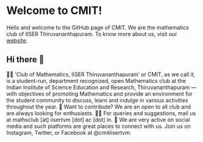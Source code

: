 # Welcome to CMIT!
Hello and welcome to the GitHub page of CMIT. We are the mathematics club of IISER Thiruvananthapuram.
To know more about us, visit our [website](https://cmit.iisertvm.ac.in).

## Hi there 👋

🙋‍♀️ ‘Club of Mathematics, IISER Thiruvananthapuram’ or CMIT, as we call it, is a student-run, department recognized, open Mathematics club at the Indian Institute of Science Education and Research, Thiruvananthapuram — with objectives of promoting Mathematics and provide an environment for the student community to discuss, learn and indulge in various activities throughout the year. 
🌈 Want to contribute? We are an open to all club and are always looking for enthusiasts.
👩‍💻 For queries and suggestions, mail us at mathsclub [at] iisertvm [dot] ac [dot] in.
🍿 We are very active on social media and such platforms are great places to connect with us. Join us on Instagram, Twitter, or Facebook at @cmitiisertvm.
